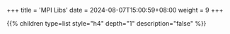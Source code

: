 +++
title = 'MPI Libs'
date = 2024-08-07T15:00:59+08:00
weight = 9
+++


{{% children type=list style="h4" depth="1" description="false" %}}